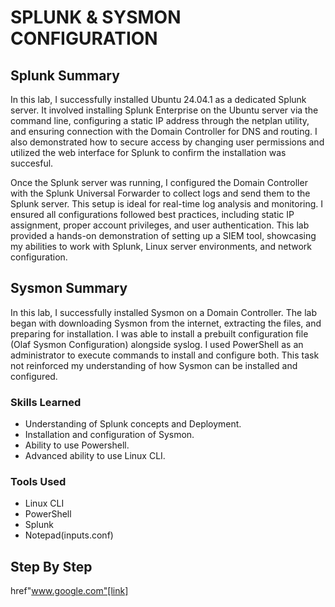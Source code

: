 # SPLUNK & SYSMON CONFIGURATION

## Splunk Summary
In this lab, I successfully installed Ubuntu 24.04.1 as a dedicated Splunk server. It involved installing Splunk Enterprise on the Ubuntu server via the command line, configuring a static IP address through the netplan utility, and ensuring connection with the Domain Controller for DNS and routing. I also demonstrated how to secure access by changing user permissions and utilized the web interface for Splunk to confirm the installation was succesful.

Once the Splunk server was running, I configured the Domain Controller with the Splunk Universal Forwarder to collect logs and send them to the Splunk server. This setup is ideal for real-time log analysis and monitoring. I ensured all configurations followed best practices, including static IP assignment, proper account privileges, and user authentication. This lab provided a hands-on demonstration of setting up a SIEM tool, showcasing my abilities to work with Splunk, Linux server environments, and network configuration.

## Sysmon Summary
In this lab, I successfully installed Sysmon on a Domain Controller. The lab began with downloading Sysmon from the internet, extracting the files, and preparing for installation. I was able to install a prebuilt configuration file (Olaf Sysmon Configuration) alongside syslog. I used PowerShell as an administrator to execute commands to install and configure both. This task not reinforced my understanding of how Sysmon can be installed and configured. 


### Skills Learned
- Understanding of Splunk concepts and Deployment.
- Installation and configuration of Sysmon.
- Ability to use Powershell.
- Advanced ability to use Linux CLI.

### Tools Used

- Linux CLI
- PowerShell
- Splunk
- Notepad(inputs.conf)

## Step By Step

<a/>href"www.google.com"[link]<a/>
